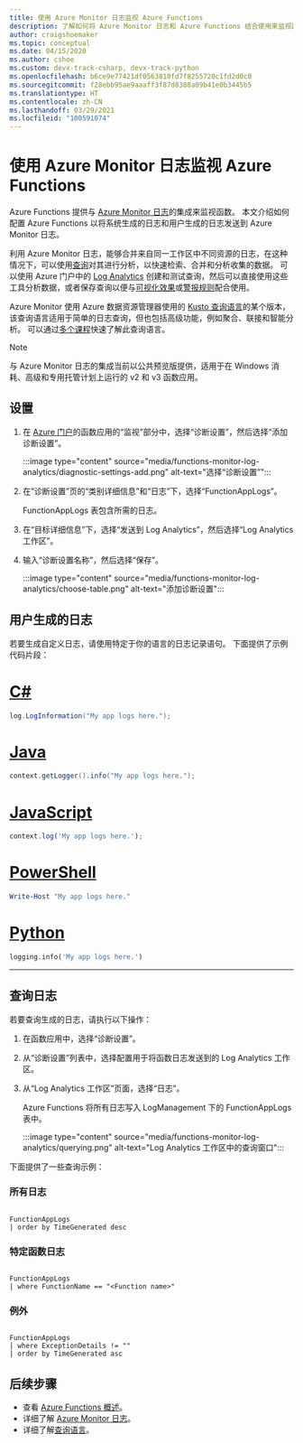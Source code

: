 ```yaml
---
title: 使用 Azure Monitor 日志监视 Azure Functions
description: 了解如何将 Azure Monitor 日志和 Azure Functions 结合使用来监视函数执行。
author: craigshoemaker
ms.topic: conceptual
ms.date: 04/15/2020
ms.author: cshoe
ms.custom: devx-track-csharp, devx-track-python
ms.openlocfilehash: b6ce9e77421df0563810fd7f8255720c1fd2d0c0
ms.sourcegitcommit: f28ebb95ae9aaaff3f87d8388a09b41e0b3445b5
ms.translationtype: HT
ms.contentlocale: zh-CN
ms.lasthandoff: 03/29/2021
ms.locfileid: "100591074"
---
```

# <a name="monitoring-azure-functions-with-azure-monitor-logs"></a>使用 Azure Monitor 日志监视 Azure Functions

Azure Functions 提供与 [Azure Monitor 日志](../azure-monitor/logs/data-platform-logs.md)的集成来监视函数。 本文介绍如何配置 Azure Functions 以将系统生成的日志和用户生成的日志发送到 Azure Monitor 日志。

利用 Azure Monitor 日志，能够合并来自同一工作区中不同资源的日志，在这种情况下，可以使用[查询](../azure-monitor/logs/log-query-overview.md)对其进行分析，以快速检索、合并和分析收集的数据。  可以使用 Azure 门户中的 [Log Analytics](../azure-monitor/logs/log-query-overview.md) 创建和测试查询，然后可以直接使用这些工具分析数据，或者保存查询以便与[可视化效果](../azure-monitor/visualizations.md)或[警报规则](../azure-monitor/alerts/alerts-overview.md)配合使用。

Azure Monitor 使用 Azure 数据资源管理器使用的 [Kusto 查询语言](/azure/kusto/query/)的某个版本，该查询语言适用于简单的日志查询，但也包括高级功能，例如聚合、联接和智能分析。 可以通过[多个课程](../azure-monitor/logs/get-started-queries.md)快速了解此查询语言。

> [!NOTE]
> 与 Azure Monitor 日志的集成当前以公共预览版提供，适用于在 Windows 消耗、高级和专用托管计划上运行的 v2 和 v3 函数应用。

## <a name="setting-up"></a>设置

1. 在 [Azure 门户](https://portal.azure.com)的函数应用的“监视”部分中，选择“诊断设置”，然后选择“添加诊断设置”。

   :::image type="content" source="media/functions-monitor-log-analytics/diagnostic-settings-add.png" alt-text="选择“诊断设置”":::

1. 在“诊断设置”页的“类别详细信息”和“日志”下，选择“FunctionAppLogs”。

   FunctionAppLogs 表包含所需的日志。

1. 在“目标详细信息”下，选择“发送到 Log Analytics”，然后选择“Log Analytics 工作区”。 

1. 输入“诊断设置名称”，然后选择“保存”。

   :::image type="content" source="media/functions-monitor-log-analytics/choose-table.png" alt-text="添加诊断设置":::

## <a name="user-generated-logs"></a>用户生成的日志

若要生成自定义日志，请使用特定于你的语言的日志记录语句。 下面提供了示例代码片段：


# <a name="c"></a>[C#](#tab/csharp)

```csharp
log.LogInformation("My app logs here.");
```

# <a name="java"></a>[Java](#tab/java)

```java
context.getLogger().info("My app logs here.");
```

# <a name="javascript"></a>[JavaScript](#tab/javascript)

```javascript
context.log('My app logs here.');
```

# <a name="powershell"></a>[PowerShell](#tab/powershell)

```powershell
Write-Host "My app logs here."
```

# <a name="python"></a>[Python](#tab/python)

```python
logging.info('My app logs here.')
```

---

## <a name="querying-the-logs"></a>查询日志

若要查询生成的日志，请执行以下操作：
 
1. 在函数应用中，选择“诊断设置”。 

1. 从“诊断设置”列表中，选择配置用于将函数日志发送到的 Log Analytics 工作区。 

1. 从“Log Analytics 工作区”页面，选择“日志”。

   Azure Functions 将所有日志写入 LogManagement 下的 FunctionAppLogs 表中。 

   :::image type="content" source="media/functions-monitor-log-analytics/querying.png" alt-text="Log Analytics 工作区中的查询窗口":::

下面提供了一些查询示例：

### <a name="all-logs"></a>所有日志

```

FunctionAppLogs
| order by TimeGenerated desc

```

### <a name="specific-function-logs"></a>特定函数日志

```

FunctionAppLogs
| where FunctionName == "<Function name>" 

```

### <a name="exceptions"></a>例外

```

FunctionAppLogs
| where ExceptionDetails != ""  
| order by TimeGenerated asc

```

## <a name="next-steps"></a>后续步骤

- 查看 [Azure Functions 概述](functions-overview.md)。
- 详细了解 [Azure Monitor 日志](../azure-monitor/logs/data-platform-logs.md)。
- 详细了解[查询语言](../azure-monitor/logs/get-started-queries.md)。
